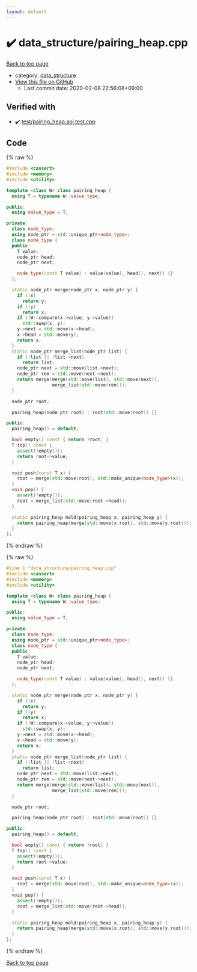 ```yaml
---
layout: default
---
```


<!-- mathjax config similar to math.stackexchange -->
<script type="text/javascript" async
  src="https://cdnjs.cloudflare.com/ajax/libs/mathjax/2.7.5/MathJax.js?config=TeX-MML-AM_CHTML">
</script>
<script type="text/x-mathjax-config">
  MathJax.Hub.Config({
    TeX: { equationNumbers: { autoNumber: "AMS" }},
    tex2jax: {
      inlineMath: [ ['$','$'] ],
      processEscapes: true
    },
    "HTML-CSS": { matchFontHeight: false },
    displayAlign: "left",
    displayIndent: "2em"
  });
</script>

<script type="text/javascript" src="https://cdnjs.cloudflare.com/ajax/libs/jquery/3.4.1/jquery.min.js"></script>
<script src="https://cdn.jsdelivr.net/npm/jquery-balloon-js@1.1.2/jquery.balloon.min.js" integrity="sha256-ZEYs9VrgAeNuPvs15E39OsyOJaIkXEEt10fzxJ20+2I=" crossorigin="anonymous"></script>
<script type="text/javascript" src="../../assets/js/copy-button.js"></script>
<link rel="stylesheet" href="../../assets/css/copy-button.css" />


# :heavy_check_mark: data_structure/pairing_heap.cpp

<a href="../../index.html">Back to top page</a>

* category: <a href="../../index.html#c8f6850ec2ec3fb32f203c1f4e3c2fd2">data_structure</a>
* <a href="{{ site.github.repository_url }}/blob/master/data_structure/pairing_heap.cpp">View this file on GitHub</a>
    - Last commit date: 2020-02-08 22:56:08+09:00




## Verified with

* :heavy_check_mark: <a href="../../verify/test/pairing_heap.aoj.test.cpp.html">test/pairing_heap.aoj.test.cpp</a>


## Code

<a id="unbundled"></a>
{% raw %}
```cpp
#include <cassert>
#include <memory>
#include <utility>

template <class W> class pairing_heap {
  using T = typename W::value_type;

public:
  using value_type = T;

private:
  class node_type;
  using node_ptr = std::unique_ptr<node_type>;
  class node_type {
  public:
    T value;
    node_ptr head;
    node_ptr next;

    node_type(const T value) : value(value), head(), next() {}
  };

  static node_ptr merge(node_ptr x, node_ptr y) {
    if (!x)
      return y;
    if (!y)
      return x;
    if (!W::compare(x->value, y->value))
      std::swap(x, y);
    y->next = std::move(x->head);
    x->head = std::move(y);
    return x;
  }
  static node_ptr merge_list(node_ptr list) {
    if (!list || !list->next)
      return list;
    node_ptr next = std::move(list->next);
    node_ptr rem = std::move(next->next);
    return merge(merge(std::move(list), std::move(next)),
                 merge_list(std::move(rem)));
  }

  node_ptr root;

  pairing_heap(node_ptr root) : root(std::move(root)) {}

public:
  pairing_heap() = default;

  bool empty() const { return !root; }
  T top() const {
    assert(!empty());
    return root->value;
  }

  void push(const T x) {
    root = merge(std::move(root), std::make_unique<node_type>(x));
  }
  void pop() {
    assert(!empty());
    root = merge_list(std::move(root->head));
  }

  static pairing_heap meld(pairing_heap x, pairing_heap y) {
    return pairing_heap(merge(std::move(x.root), std::move(y.root)));
  }
};
```
{% endraw %}

<a id="bundled"></a>
{% raw %}
```cpp
#line 1 "data_structure/pairing_heap.cpp"
#include <cassert>
#include <memory>
#include <utility>

template <class W> class pairing_heap {
  using T = typename W::value_type;

public:
  using value_type = T;

private:
  class node_type;
  using node_ptr = std::unique_ptr<node_type>;
  class node_type {
  public:
    T value;
    node_ptr head;
    node_ptr next;

    node_type(const T value) : value(value), head(), next() {}
  };

  static node_ptr merge(node_ptr x, node_ptr y) {
    if (!x)
      return y;
    if (!y)
      return x;
    if (!W::compare(x->value, y->value))
      std::swap(x, y);
    y->next = std::move(x->head);
    x->head = std::move(y);
    return x;
  }
  static node_ptr merge_list(node_ptr list) {
    if (!list || !list->next)
      return list;
    node_ptr next = std::move(list->next);
    node_ptr rem = std::move(next->next);
    return merge(merge(std::move(list), std::move(next)),
                 merge_list(std::move(rem)));
  }

  node_ptr root;

  pairing_heap(node_ptr root) : root(std::move(root)) {}

public:
  pairing_heap() = default;

  bool empty() const { return !root; }
  T top() const {
    assert(!empty());
    return root->value;
  }

  void push(const T x) {
    root = merge(std::move(root), std::make_unique<node_type>(x));
  }
  void pop() {
    assert(!empty());
    root = merge_list(std::move(root->head));
  }

  static pairing_heap meld(pairing_heap x, pairing_heap y) {
    return pairing_heap(merge(std::move(x.root), std::move(y.root)));
  }
};

```
{% endraw %}

<a href="../../index.html">Back to top page</a>

